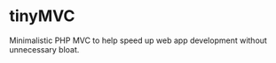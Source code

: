 tinyMVC
=======

Minimalistic PHP MVC to help speed up web app development without unnecessary bloat.
